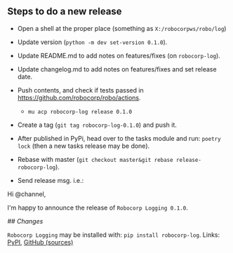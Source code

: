 
Steps to do a new release
---------------------------

- Open a shell at the proper place (something as `X:/robocorpws/robo/log`)

- Update version (`python -m dev set-version 0.1.0`).

- Update README.md to add notes on features/fixes (on `robocorp-log`).

- Update changelog.md to add notes on features/fixes and set release date.

- Push contents, and check if tests passed in https://github.com/robocorp/robo/actions.
  - `mu acp robocorp-log release 0.1.0`

- Create a tag (`git tag robocorp-log-0.1.0`) and push it.

- After published in PyPi, head over to the tasks module and run: `poetry lock` (then a new tasks release may be done).

- Rebase with master (`git checkout master&git rebase release-robocorp-log`).

- Send release msg. i.e.:

Hi @channel,

I'm happy to announce the release of `Robocorp Logging 0.1.0`.

*## Changes*


`Robocorp Logging` may be installed with: `pip install robocorp-log`.
Links: [PyPI](https://pypi.org/project/robocorp-log/), [GitHub (sources)](https://github.com/robocorp/robocorp-log)